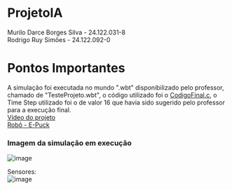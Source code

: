 # ProjetoIA

Murilo Darce Borges Silva - 24.122.031-8  
Rodrigo Ruy Simões - 24.122.092-0

# Pontos Importantes

A simulação foi executada no mundo ".wbt" disponibilizado pelo professor, chamado de "TesteProjeto.wbt", o código utilizado foi o [CodigoFinal.c](https://github.com/mdarce765/ProjetoIA/blob/main/CodigoFinal.c), o Time Step utilizado foi o de valor 16 que havia sido sugerido pelo professor para a execução final.  
[Vídeo do projeto](https://youtu.be/APB1bcU0dy4)  
[Robô - E-Puck](https://www.cyberbotics.com/doc/guide/epuck?version=cyberbotics:R2019a)  

### Imagem da simulação em execução
![image](https://github.com/user-attachments/assets/e1e6ce54-9570-4d16-8ea4-7282e0d3a7db)

Sensores:  
![image](https://github.com/user-attachments/assets/f688bf9d-4351-4168-981d-406714c6c922)
